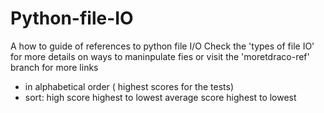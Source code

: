 # Python-file-IO
A how to guide of references to python file I/O
Check the 'types of file IO' for more details on ways to maninpulate fies or 
visit the 'moretdraco-ref' branch for more links

- in alphabetical order ( highest scores for the tests)
- sort:
    high score highest to lowest
    average score highest to lowest
